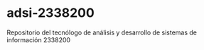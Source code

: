 # adsi-2338200
Repositorio del tecnólogo de análisis y desarrollo de sistemas de información 2338200
